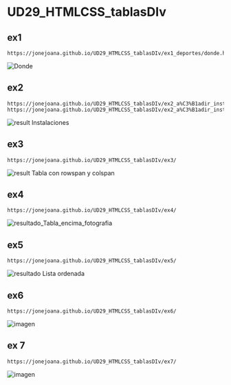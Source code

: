 # UD29_HTMLCSS_tablasDIv

## ex1
```
https://jonejoana.github.io/UD29_HTMLCSS_tablasDIv/ex1_deportes/donde.html
```
![Donde](https://user-images.githubusercontent.com/99611541/187194902-7f3ae85b-c095-4689-b205-3e409cc60564.png)

## ex2
```
https://jonejoana.github.io/UD29_HTMLCSS_tablasDIv/ex2_a%C3%B1adir_instal/donde.html
https://jonejoana.github.io/UD29_HTMLCSS_tablasDIv/ex2_a%C3%B1adir_instal/instalaciones.html
```
![result Instalaciones](https://user-images.githubusercontent.com/99611541/187194951-ef743f3f-c0d1-4980-bfca-17d9b1d01634.png)

## ex3
```
https://jonejoana.github.io/UD29_HTMLCSS_tablasDIv/ex3/
```
![result Tabla con rowspan y colspan](https://user-images.githubusercontent.com/99611541/187195021-2a01518b-067a-456b-a3c8-2d4450f2204d.png)

## ex4
```
https://jonejoana.github.io/UD29_HTMLCSS_tablasDIv/ex4/
```
![resultado_Tabla_encima_fotografia](https://user-images.githubusercontent.com/99611541/187195063-032e5559-0b45-4fc3-88c6-4324d557d17f.png)

## ex5
```
https://jonejoana.github.io/UD29_HTMLCSS_tablasDIv/ex5/
```
![resultado Lista ordenada](https://user-images.githubusercontent.com/99611541/187195093-da8ad676-6f6e-4321-ac49-6af91c3dc3e0.png)

## ex6
```
https://jonejoana.github.io/UD29_HTMLCSS_tablasDIv/ex6/
```
![imagen](https://user-images.githubusercontent.com/99611541/187402467-94d27ecb-8aa1-4024-a4ce-873b5140456f.png)

## ex 7
```
https://jonejoana.github.io/UD29_HTMLCSS_tablasDIv/ex7/
```
![imagen](https://user-images.githubusercontent.com/99611541/187420446-f027abda-88e8-4791-ace8-eb056f21137b.png)


